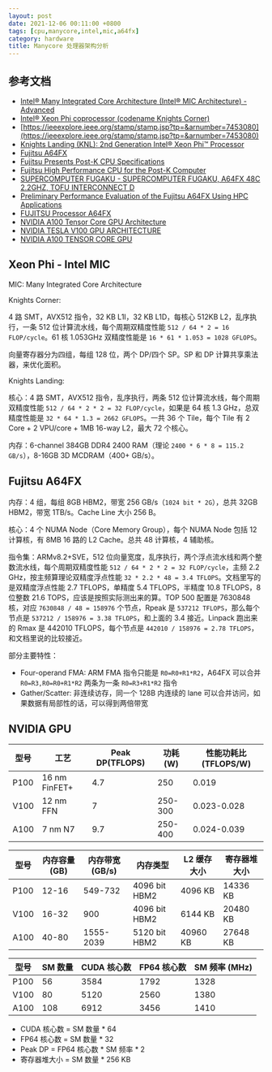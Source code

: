 ```yaml
---
layout: post
date: 2021-12-06 00:11:00 +0800
tags: [cpu,manycore,intel,mic,a64fx]
category: hardware
title: Manycore 处理器架构分析
---
```


## 参考文档

- [Intel® Many Integrated Core Architecture (Intel® MIC Architecture) - Advanced](https://www.intel.com/content/www/us/en/architecture-and-technology/many-integrated-core/intel-many-integrated-core-architecture.html)
- [Intel® Xeon Phi coprocessor (codename Knights Corner)](https://ieeexplore.ieee.org/abstract/document/7476487)
- [https://ieeexplore.ieee.org/stamp/stamp.jsp?tp=&arnumber=7453080](https://ieeexplore.ieee.org/stamp/stamp.jsp?tp=&arnumber=7453080)
- [Knights Landing (KNL): 2nd Generation Intel® Xeon Phi™ Processor](https://www.alcf.anl.gov/files/HC27.25.710-Knights-Landing-Sodani-Intel.pdf)
- [Fujitsu A64FX](https://en.wikipedia.org/wiki/Fujitsu_A64FX)
- [Fujitsu Presents Post-K CPU Specifications](https://www.fujitsu.com/global/about/resources/news/press-releases/2018/0822-02.html)
- [Fujitsu High Performance CPU for the Post-K Computer](https://web.archive.org/web/20201205202434/https://hotchips.org/hc30/2conf/2.13_Fujitsu_HC30.Fujitsu.Yoshida.rev1.2.pdf)
- [SUPERCOMPUTER FUGAKU - SUPERCOMPUTER FUGAKU, A64FX 48C 2.2GHZ, TOFU INTERCONNECT D](https://www.top500.org/system/179807/)
- [Preliminary Performance Evaluation of the Fujitsu A64FX Using HPC Applications](https://ieeexplore.ieee.org/stamp/stamp.jsp?tp=&arnumber=9229635)
- [FUJITSU Processor A64FX](https://www.fujitsu.com/downloads/SUPER/a64fx/a64fx_datasheet.pdf)
- [NVIDIA A100 Tensor Core GPU Architecture](https://images.nvidia.cn/aem-dam/en-zz/Solutions/data-center/nvidia-ampere-architecture-whitepaper.pdf)
- [NVIDIA TESLA V100 GPU ARCHITECTURE](https://images.nvidia.cn/content/volta-architecture/pdf/volta-architecture-whitepaper.pdf)
- [NVIDIA A100 TENSOR CORE GPU](https://www.nvidia.com/content/dam/en-zz/Solutions/Data-Center/a100/pdf/nvidia-a100-datasheet-us-nvidia-1758950-r4-web.pdf)

## Xeon Phi - Intel MIC

MIC: Many Integrated Core Architecture

Knights Corner:

4 路 SMT，AVX512 指令，32 KB L1I，32 KB L1D，每核心 512KB L2，乱序执行，一条 512 位计算流水线，每个周期双精度性能 `512 / 64 * 2 = 16 FLOP/cycle`。61 核 1.053GHz 双精度性能是 `16 * 61 * 1.053 = 1028 GFLOPS`。

向量寄存器分为四组，每组 128 位，两个 DP/四个 SP。SP 和 DP 计算共享乘法器，来优化面积。

Knights Landing:

核心：4 路 SMT，AVX512 指令，乱序执行，两条 512 位计算流水线，每个周期双精度性能 `512 / 64 * 2 * 2 = 32 FLOP/cycle`，如果是 64 核 1.3 GHz，总双精度性能是 `32 * 64 * 1.3 = 2662 GFLOPS`。一共 36 个 Tile，每个 Tile 有 2 Core + 2 VPU/core + 1MB 16-way L2，最大 72 个核心。

内存：6-channel 384GB DDR4 2400 RAM（理论 `2400 * 6 * 8 = 115.2 GB/s`），8-16GB 3D MCDRAM（400+ GB/s）。

## Fujitsu A64FX

内存：4 组，每组 8GB HBM2，带宽 256 GB/s（`1024 bit * 2G`），总共 32GB HBM2，带宽 1TB/s。Cache Line 大小 256 B。

核心：4 个 NUMA Node（Core Memory Group），每个 NUMA Node 包括 12 计算核，有 8MB 16 路的 L2 Cache。总共 48 计算核，4 辅助核。

指令集：ARMv8.2+SVE，512 位向量宽度，乱序执行，两个浮点流水线和两个整数流水线，每个周期双精度性能 `512 / 64 * 2 * 2 = 32 FLOP/cycle`，主频 2.2 GHz，按主频算理论双精度浮点性能 `32 * 2.2 * 48 = 3.4 TFLOPS`。文档里写的是双精度浮点性能 2.7 TFLOPS，单精度 5.4 TFLOPS，半精度 10.8 TFLOPS，8 位整数 21.6 TOPS，应该是按照实际测出来的算。TOP 500 配置是 7630848 核，对应 `7630848 / 48 = 158976` 个节点，Rpeak 是 `537212 TFLOPS`，那么每个节点是 `537212 / 158976 = 3.38 TFLOPS`，和上面的 3.4 接近。Linpack 跑出来的 Rmax 是 442010 TFLOPS，每个节点是 `442010 / 158976 = 2.78 TFLOPS`，和文档里说的比较接近。

部分主要特性：

- Four-operand FMA: ARM FMA 指令只能是 `R0=R0+R1*R2`，A64FX 可以合并 `R0=R3,R0=R0+R1*R2` 两条为一条 `R0=R3+R1*R2` 指令
- Gather/Scatter: 非连续访存，同一个 128B 内连续的 lane 可以合并访问，如果数据有局部性的话，可以得到两倍带宽

## NVIDIA GPU

| 型号 | 工艺          | Peak DP(TFLOPS) | 功耗 (W) | 性能功耗比 (TFLOPS/W) |
| ---- | ------------- | --------------- | ------- | -------------------- |
| P100 | 16 nm FinFET+ | 4.7             | 250     | 0.019                |
| V100 | 12 nm FFN     | 7               | 250-300 | 0.023-0.028          |
| A100 | 7 nm N7       | 9.7             | 250-400 | 0.024-0.039          |

| 型号 | 内存容量 (GB) | 内存带宽 (GB/s) | 内存类型      | L2 缓存大小 | 寄存器堆大小 |
| ---- | ------------ | -------------- | ------------- | ----------- | ------------ |
| P100 | 12-16        | 549-732        | 4096 bit HBM2 | 4096 KB     | 14336 KB     |
| V100 | 16-32        | 900            | 4096 bit HBM2 | 6144 KB     | 20480 KB     |
| A100 | 40-80        | 1555-2039      | 5120 bit HBM2 | 40960 KB    | 27648 KB     |

| 型号 | SM 数量 | CUDA 核心数 | FP64 核心数 | SM 频率 (MHz) |
| ---- | ------- | ----------- | ----------- | ------------ |
| P100 | 56      | 3584        | 1792        | 1328         |
| V100 | 80      | 5120        | 2560        | 1380         |
| A100 | 108     | 6912        | 3456        | 1410         |

- CUDA 核心数 = SM 数量 * 64
- FP64 核心数 = SM 数量 * 32
- Peak DP = FP64 核心数 * SM 频率 * 2
- 寄存器堆大小 = SM 数量 * 256 KB